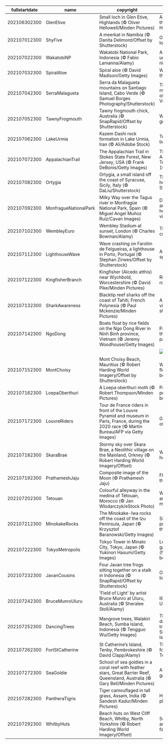 |fullstartdate|name|copyright|title|image|
|--|--|--|--|--|
202106302300|GlenEtive|Small loch in Glen Etive, Highlands (© Oliver Hellowell/Minden Pictures)|An island in the Highlands|![](/en-GB/2021/07/202106302300GlenEtive.jpg)|
202107012300|ShyFive|A meerkat in Namibia (© Danita Delimont/Offset by Shutterstock)|On the lookout|![](/en-GB/2021/07/202107012300ShyFive.jpg)|
202107022300|WakatobiNP|Wakatobi National Park, Indonesia (© Fabio Lamanna/Alamy)|An underwater nirvana|![](/en-GB/2021/07/202107022300WakatobiNP.jpg)|
202107032300|SpiralAloe|Spiral aloe (© David Madison/Getty Images)|Why, aloe there|![](/en-GB/2021/07/202107032300SpiralAloe.jpg)|
202107042300|SerraMalagueta|Serra da Malagueta mountains on Santiago Island, Cabo Verde (© Samuel Borges Photography/Shutterstock)|The green mountains of Cabo Verde|![](/en-GB/2021/07/202107042300SerraMalagueta.jpg)|
202107052300|TawnyFrogmouth|Tawny frogmouth chick, Australia (© SnapRapid/Offset by Shutterstock)|Why so grumpy?|![](/en-GB/2021/07/202107052300TawnyFrogmouth.jpg)|
202107062300|LakeUrmia|Kazem Dashi rock formation in Lake Urmia, Iran (© Ali/Adobe Stock)|Turning the tide|![](/en-GB/2021/07/202107062300LakeUrmia.jpg)|
202107072300|AppalachianTrail|The Appalachian Trail in Stokes State Forest, New Jersey, USA  (© Frank DeBonis/Getty Images)|The Appalachian Trail turns 100|![](/en-GB/2021/07/202107072300AppalachianTrail.jpg)|
202107082300|Ortygia|Ortygia, a small island off the coast of Syracuse, Sicily, Italy (© DaLiu/Shutterstock)|The ancient heart of Syracuse|![](/en-GB/2021/07/202107082300Ortygia.jpg)|
202107092300|MonfragueNationalPark|Milky Way over the Tagus river in Monfragüe National Park, Spain (© Miguel Angel Muñoz Ruiz/Cavan Images)|Dark skies and heavenly views|![](/en-GB/2021/07/202107092300MonfragueNationalPark.jpg)|
202107102300|WembleyEuro|Wembley Stadium at sunset, London (© Charles Bowman/Alamy)|The final countdown|![](/en-GB/2021/07/202107102300WembleyEuro.jpg)|
202107112300|LighthouseWave|Wave crashing on Farolim de Felgueiras, a lighthouse in Porto, Portugal (© Stephan Zirwes/Offset by Shutterstock)|Above the spray|![](/en-GB/2021/07/202107112300LighthouseWave.jpg)|
202107122300|KingfisherBranch|Kingfisher (Alcedo atthis) near Wychbold, Worcestershire (© David Pike/Minden Pictures)|Riverside royalty|![](/en-GB/2021/07/202107122300KingfisherBranch.jpg)|
202107132300|SharkAwareness|Blacktip reef sharks off the coast of Tahiti, French Polynesia (© Paul Mckenzie/Minden Pictures)|A different view of sharks|![](/en-GB/2021/07/202107132300SharkAwareness.jpg)|
202107142300|NgoDong|Boats float by rice fields on the Ngo Dong River in Ninh Binh province, Vietnam (© Jeremy Woodhouse/Getty Images)|Paddling through paddy fields|![](/en-GB/2021/07/202107142300NgoDong.jpg)|
||||![](/en-GB/2021/07/.jpg)|
202107152300|MontChoisy|Mont Choisy Beach, Mauritius (© Robert Harding World Imagery/Offset by Shutterstock)|Whatever floats your boat|![](/en-GB/2021/07/202107152300MontChoisy.jpg)|
202107162300|LoepaOberthuri|A Loepa oberthuri moth (© Robert Thompson/Minden Pictures)|Pretty, pretty…butterfly?|![](/en-GB/2021/07/202107162300LoepaOberthuri.jpg)|
202107172300|LouvreRiders|Tour de France riders in front of the Louvre Pyramid and museum in Paris, France, during the 2020 race (© Martin Bureau/AFP via Getty Images)|Grand finish of Le Tour|![](/en-GB/2021/07/202107172300LouvreRiders.jpg)|
202107182300|SkaraBrae|Stormy sky over Skara Brae, a Neolithic village on the Mainland, Orkney (© Robert Harding World Imagery/Offset)|Who lived here?|![](/en-GB/2021/07/202107182300SkaraBrae.jpg)|
202107192300|PrathameshJaju|Composite image of the Moon (© Prathamesh Jaju)|Fly me to the Moon|![](/en-GB/2021/07/202107192300PrathameshJaju.jpg)|
202107202300|Tetouan|Colourful alleyway in the medina of Tétouan, Morocco (© Jan Wlodarczyk/eStock Photo)|Wander the ancient medina|![](/en-GB/2021/07/202107202300Tetouan.jpg)|
202107212300|MinokakeRocks|The Minokake-Iwa rocks off the coast of the Izu Peninsula, Japan (© Krzysztof Baranowski/Getty Images)|Singing praises of the oceans|![](/en-GB/2021/07/202107212300MinokakeRocks.jpg)|
202107222300|TokyoMetropolis|Tokyo Tower in Minato City, Tokyo, Japan (© Yukinori Hasumi/Getty Images)|Let the games (finally) begin!|![](/en-GB/2021/07/202107222300TokyoMetropolis.jpg)|
202107232300|JavanCousins|Four Javan tree frogs sitting together on a stalk in Indonesia (© SnapRapid/Offset by Shutterstock)|Out on a limb|![](/en-GB/2021/07/202107232300JavanCousins.jpg)|
202107242300|BruceMunroUluru|'Field of Light' by artist Bruce Munro at Uluru, Australia (© Sheralee Stoll/Alamy)|Illuminated Uluru|![](/en-GB/2021/07/202107242300BruceMunroUluru.jpg)|
202107252300|DancingTrees|Mangrove trees, Walakiri Beach, Sumba Island, Indonesia (© Tengguo Wu/Getty Images)|The dancing trees of Sumba Island|![](/en-GB/2021/07/202107252300DancingTrees.jpg)|
202107262300|FortStCatherine|St Catherine’s Island, Tenby, Pembrokeshire (© David Clapp/Alamy)|The beach fort of Tenby|![](/en-GB/2021/07/202107262300FortStCatherine.jpg)|
202107272300|SeaGoldie|School of sea goldies in a coral reef with feather stars, Great Barrier Reef, Queensland, Australia (© Gary Bell/Minden Pictures)|A goldie gala|![](/en-GB/2021/07/202107272300SeaGoldie.jpg)|
202107282300|PantheraTigris|Tiger camouflaged in tall grass, Assam, India (© Sandesh Kadur/Minden Pictures)|Hiding in plain sight|![](/en-GB/2021/07/202107282300PantheraTigris.jpg)|
202107292300|WhitbyHuts|Beach huts on West Cliff Beach, Whitby, North Yorkshire (© Robert Harding World Imagery/Offset)|Sea, sand and… fangs?|![](/en-GB/2021/07/202107292300WhitbyHuts.jpg)|
